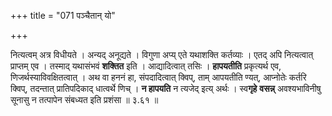 +++
title = "071 पञ्चैतान् यो"

+++


नित्यत्वम् अत्र विधीयते । अन्यद् अनूद्यते । विगुणा अप्य् एते यथाशक्ति कर्तव्याः । एतद् अपि नित्यत्वात् प्राप्तम् एव । तस्माद् यथासंभवं **शक्तित** इति । आद्यादित्वात् तसिः । **हापयतीति** प्रकृत्यर्थ एव, णिजर्थस्याविवक्षितत्वात् । अथ वा हननं हा, संपदादित्वात् क्विप्, ताम् आपयतीति ण्यत्, आप्नोतेः कर्तरि क्विप्, तदन्तात् प्रातिपदिकाद् धात्वर्थे णिच् । **न हापयति** न त्यजेद् इत्य् अर्थः । स्व**गृहे** **वसन्न्** अवश्यभाविनीषु सूनासु न तत्पापेन संबध्यत इति प्रशंसा ॥ ३.६१ ॥